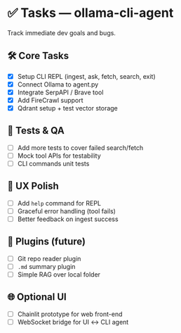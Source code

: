 
# ✅ Tasks — ollama-cli-agent

Track immediate dev goals and bugs.

## 🛠️ Core Tasks

- [x] Setup CLI REPL (ingest, ask, fetch, search, exit)
- [x] Connect Ollama to agent.py
- [x] Integrate SerpAPI / Brave tool
- [x] Add FireCrawl support
- [x] Qdrant setup + test vector storage

## 🧪 Tests & QA

- [ ] Add more tests to cover failed search/fetch
- [ ] Mock tool APIs for testability
- [ ] CLI commands unit tests

## 🧹 UX Polish

- [ ] Add `help` command for REPL
- [ ] Graceful error handling (tool fails)
- [ ] Better feedback on ingest success

## 🔌 Plugins (future)

- [ ] Git repo reader plugin
- [ ] `.md` summary plugin
- [ ] Simple RAG over local folder

## 🌐 Optional UI

- [ ] Chainlit prototype for web front-end
- [ ] WebSocket bridge for UI ↔ CLI agent
